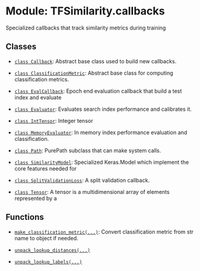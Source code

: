 # Module: TFSimilarity.callbacks





Specialized callbacks that track similarity metrics during training



## Classes

- [`class Callback`](../TFSimilarity/callbacks/Callback.md): Abstract base class used to build new callbacks.

- [`class ClassificationMetric`](../TFSimilarity/callbacks/ClassificationMetric.md): Abstract base class for computing classification metrics.

- [`class EvalCallback`](../TFSimilarity/callbacks/EvalCallback.md): Epoch end evaluation callback that build a test index and evaluate

- [`class Evaluator`](../TFSimilarity/callbacks/Evaluator.md): Evaluates search index performance and calibrates it.

- [`class IntTensor`](../TFSimilarity/callbacks/IntTensor.md): Integer tensor

- [`class MemoryEvaluator`](../TFSimilarity/callbacks/MemoryEvaluator.md): In memory index performance evaluation and classification.

- [`class Path`](../TFSimilarity/callbacks/Path.md): PurePath subclass that can make system calls.

- [`class SimilarityModel`](../TFSimilarity/callbacks/SimilarityModel.md): Specialized Keras.Model which implement the core features needed for

- [`class SplitValidationLoss`](../TFSimilarity/callbacks/SplitValidationLoss.md): A split validation callback.

- [`class Tensor`](../TFSimilarity/callbacks/Tensor.md): A tensor is a multidimensional array of elements represented by a

## Functions

- [`make_classification_metric(...)`](../TFSimilarity/callbacks/make_classification_metric.md): Convert classification metric from str name to object if needed.

- [`unpack_lookup_distances(...)`](../TFSimilarity/callbacks/unpack_lookup_distances.md)

- [`unpack_lookup_labels(...)`](../TFSimilarity/callbacks/unpack_lookup_labels.md)

